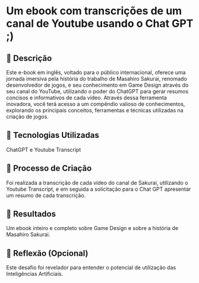 # Um ebook com transcrições de um canal de Youtube usando o Chat GPT ;)

## 📒 Descrição
Este e-book em inglês, voltado para o público internacional, oferece uma jornada imersiva pela história do trabalho de Masahiro Sakurai, renomado desenvolvedor de jogos, e seu conhecimento em Game Design através do seu canal do YouTube, utilizando o poder do ChatGPT para gerar resumos concisos e informativos de cada vídeo. Através dessa ferramenta inovadora, você terá acesso a um compêndio valioso de conhecimentos, explorando os principais conceitos, ferramentas e técnicas utilizadas na criação de jogos.

## 🤖 Tecnologias Utilizadas
ChatGPT e Youtube Transcript

## 🧐 Processo de Criação
Foi realizada a transcrição de cada vídeo do canal de Sakurai, utilizando o Youtube Transcript, e em seguida a solicitação para o Chat GPT apresentar um resumo de cada transcrição.

## 🚀 Resultados
Um ebook inteiro e completo sobre Game Design e sobre a história de Masahiro Sakurai.

## 💭 Reflexão (Opcional)
Este desafio foi revelador para entender o potencial de utilização das Inteligências Artificiais.
